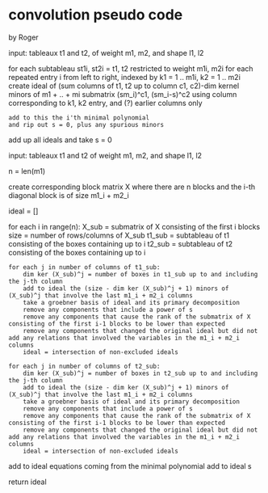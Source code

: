 # convolution pseudo code

by Roger

input: tableaux t1 and t2, of weight m1, m2, and shape l1, l2

for each subtableau st1i, st2i = t1, t2 restricted to weight m1i, m2i
    for each repeated entry i from left to right, indexed by k1 = 1 .. m1i, k2 = 1 .. m2i
        create ideal of (sum columns of t1, t2 up to column c1, c2)-dim kernel minors of m1 + .. + mi submatrix (sm_i)^c1, (sm_i-s)^c2 using column corresponding to k1, k2 entry, and (?) earlier columns only 

    add to this the i'th minimal polynomial
    and rip out s = 0, plus any spurious minors

add up all ideals and take s = 0 


input: tableaux t1 and t2 of weight m1, m2, and shape l1, l2

n = len(m1)

create corresponding block matrix X where there are n blocks and the i-th diagonal block is of size m1_i + m2_i

ideal = []

for each i in range(n):
    X_sub = submatrix of X consisting of the first i blocks
    size = number of rows/columns of X_sub
    t1_sub = subtableau of t1 consisting of the boxes containing up to i
    t2_sub = subtableau of t2 consisting of the boxes containing up to i
    
    for each j in number of columns of t1_sub:
        dim ker (X_sub)^j = number of boxes in t1_sub up to and including the j-th column
        add to ideal the (size - dim ker (X_sub)^j + 1) minors of (X_sub)^j that involve the last m1_i + m2_i columns
        take a groebner basis of ideal and its primary decomposition
        remove any components that include a power of s
        remove any components that cause the rank of the submatrix of X consisting of the first i-1 blocks to be lower than expected
        remove any components that changed the original ideal but did not add any relations that involved the variables in the m1_i + m2_i columns
        ideal = intersection of non-excluded ideals
        
    for each j in number of columns of t2_sub:
        dim ker (X_sub)^j = number of boxes in t2_sub up to and including the j-th column
        add to ideal the (size - dim ker (X_sub)^j + 1) minors of (X_sub)^j that involve the last m1_i + m2_i columns
        take a groebner basis of ideal and its primary decomposition
        remove any components that include a power of s
        remove any components that cause the rank of the submatrix of X consisting of the first i-1 blocks to be lower than expected
        remove any components that changed the original ideal but did not add any relations that involved the variables in the m1_i + m2_i columns
        ideal = intersection of non-excluded ideals

add to ideal equations coming from the minimal polynomial
add to ideal s

return ideal